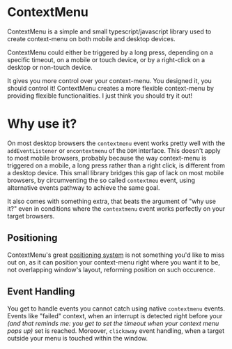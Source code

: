 # ContextMenu

ContextMenu is a simple and small typescript/javascript library used to create context-menu on both mobile and desktop devices.

ContextMenu could either be triggered by a long press, depending on a specific timeout, on a mobile or touch device, or by a right-click on a desktop or non-touch device.

It gives you more control over your context-menu. You designed it, you should control it! ContextMenu creates a more flexible context-menu by providing flexible functionalities.
I just think you should try it out!

# Why use it?

On most desktop browsers the `contextmenu` event works pretty well with the `addEventListener` or `oncontextmenu` of the `DOM` interface. This doesn't apply to most mobile browsers, probably because the way context-menu is triggered on a mobile, a long press rather than a right click, is different from a desktop device. This small library bridges this gap of lack on most mobile browsers, by circumventing the so called `contextmeu` event, using alternative events pathway to achieve the same goal.

It also comes with something extra, that beats the argument of "why use it?" even in conditions where the `contextmenu` event works perfectly on your target browsers.

## Positioning

ContextMenu's great [positioning system](position.md) is not something you'd like to miss out on, as it can position your context-menu right where you want it to be, not overlapping window's layout, reforming position on such occurence.

## Event Handling

You get to handle events you cannot catch using native `contextmenu` events. Events like "failed" context, when an interrupt is detected right before your _(and that reminds me: you get to set the timeout when your context menu pops up)_ set is reached. Moreover, `clickaway` event handling, when a target outside your menu is touched within the window.

